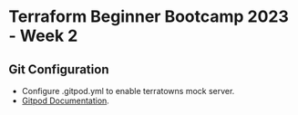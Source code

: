 # Terraform Beginner Bootcamp 2023 - Week 2

## Git Configuration
- Configure .gitpod.yml to enable terratowns mock server.
- [Gitpod Documentation](https://www.gitpod.io/docs/introduction/getting-started).